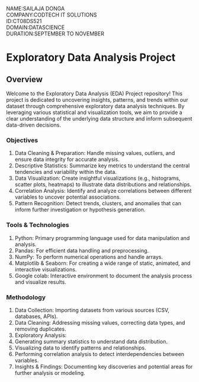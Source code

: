NAME:SAILAJA DONGA  
COMPANY:CODTECH IT SOLUTIONS  
ID:CT08DS521  
DOMAIN:DATASCIENCE  
DURATION:SEPTEMBER TO NOVEMBER  
# Exploratory Data Analysis Project
## Overview
Welcome to the Exploratory Data Analysis (EDA) Project repository! This project is dedicated to uncovering insights, patterns, and trends within our dataset through comprehensive exploratory data analysis techniques. By leveraging various statistical and visualization tools, we aim to provide a clear understanding of the underlying data structure and inform subsequent data-driven decisions.

### Objectives
1) Data Cleaning & Preparation: Handle missing values, outliers, and ensure data integrity for accurate analysis.
2) Descriptive Statistics: Summarize key metrics to understand the central tendencies and variability within the data.
3) Data Visualization: Create insightful visualizations (e.g., histograms, scatter plots, heatmaps) to illustrate data distributions and relationships.
4) Correlation Analysis: Identify and analyze correlations between different variables to uncover potential associations.
5) Pattern Recognition: Detect trends, clusters, and anomalies that can inform further investigation or hypothesis generation.
### Tools & Technologies
1)  Python: Primary programming language used for data manipulation and analysis.
2) Pandas: For efficient data handling and preprocessing.
3) NumPy: To perform numerical operations and handle arrays.
4) Matplotlib & Seaborn: For creating a wide range of static, animated, and interactive visualizations.
5) Google colab: Interactive environment to document the analysis process and visualize results.
### Methodology
1) Data Collection: Importing datasets from various sources (CSV, databases, APIs).
2) Data Cleaning: Addressing missing values, correcting data types, and removing duplicates.
3) Exploratory Analysis:
4) Generating summary statistics to understand data distribution.
5) Visualizing data to identify patterns and relationships.
6) Performing correlation analysis to detect interdependencies between variables.
7) Insights & Findings: Documenting key discoveries and potential areas for further analysis or modeling.
